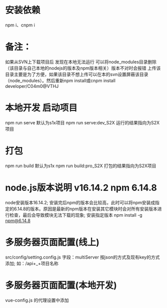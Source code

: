 # 安装依赖
npm i、cnpm i

# 备注：
如果从SVN上下载项目后 发现在本地无法运行 可以将node_modules目录删除（该目录与自己本地的nodejs的版本及npm版本相关）版本不对时会报错
上传该目录主要是为了方便，如果该目录不想上传可以在本的svn设置屏蔽该目录（node_modules）。然后重新npm install或cnpm install
developer/C04m0@VTHJ

# 本地开发 启动项目
npm run serve  默认为s1x项目
npm run serve:dev_S2X  运行的结果指向为S2X项目

# 打包 
npm run build 默认为s1x
npm run build:pro_S2X 打包的结果指向为S2X项目

# node.js版本说明 v16.14.2  npm 6.14.8
node安装版本16.14.2; 安装完后npm的版本会比较高，此时可以将npm安装成指定的6.14.8的版本。原因是最新的npm版本在安装其它模块时会对所有安装版本进行检查，最后会导致模块无法下载的现象;
安装指定版本 npm install -g npm@6.14.8

# 多服务器页面配置(线上) 
src/config/setting.config.js
字段：multiServer 按json的方式及现有key的方式添加; 如：/api+_+项目名称

# 多服务器页面配置(本地开发)
vue-config.js 的代理设置中添加 

